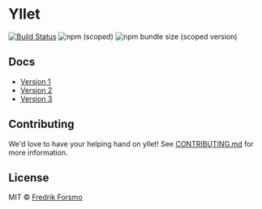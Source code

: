 # Yllet

[![Build Status](https://cloud.drone.io/api/badges/ylletjs/yllet/status.svg)](https://cloud.drone.io/ylletjs/yllet)
![npm (scoped)](https://img.shields.io/npm/v/@yllet/client)
![npm bundle size (scoped version)](https://img.shields.io/bundlephobia/minzip/@yllet/client)
<!--[![No Maintenance Intended](http://unmaintained.tech/badge.svg)](http://unmaintained.tech/)-->

## Docs

- [Version 1](docs/v1)
- [Version 2](docs/v2)
- [Version 3](docs/v3)

## Contributing

We'd love to have your helping hand on yllet! See [CONTRIBUTING.md](https://github.com/ylletjs/yllet/blob/master/CONTRIBUTING.md) for more information.

## License

MIT © [Fredrik Forsmo](https://github.com/frozzare)
